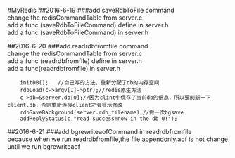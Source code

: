 #MyRedis
##2016-6-19
###add saveRdbToFile command   
change the redisCommandTable from server.c  
add a func (saveRdbToFileCommand) define in server.h  
add a func (saveRdbToFileCommand)  in server.h  

##2016-6-20
###add readrdbfromfile command  
change the redisCommandTable from server.c  
add a func (readrdbfromfile) define in server.h   
add a func(readrdbfromfile) in server.h  
```	
	initDB();   //自己写的方法，重新分配了db的内存空间  
	rdbLoad(c->argv[1]->ptr);//redis原生方法  
	c->db=&server.db[0];//因为clint中保存了当前db的信息，所以要刷新一下client.db，否则重新连接client才会显示修改  
	rdbSaveBackground(server.rdb_filename);//做一次bgsave  
	addReplyStatus(c,"read success!now in the db 0!");   
```	

##2016-6-21
###add bgrewriteaofCommand in readrdbfromfile  
because when we run readrdbfromfile,the file appendonly.aof is not change until we run bgrewriteaof

